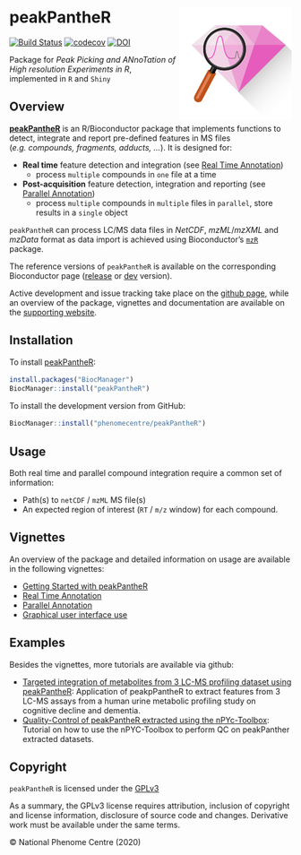 

# peakPantheR <img src="man/figures/peakPantheR-logo.png" align="right" />

[![Build
Status](https://travis-ci.com/phenomecentre/peakPantheR.svg?branch=master)](https://travis-ci.com/phenomecentre/peakPantheR)
[![codecov](https://codecov.io/gh/phenomecentre/peakPantheR/branch/master/graph/badge.svg)](https://codecov.io/gh/phenomecentre/peakPantheR/branch/master)
[![DOI](https://zenodo.org/badge/116680214.svg)](https://zenodo.org/badge/latestdoi/116680214)


Package for *Peak Picking and ANnoTation of High resolution Experiments in R*, implemented in `R` and `Shiny`

## Overview

[**peakPantheR**](https://phenomecentre.github.io/peakPantheR.github.io/) is an R/Bioconductor package that implements functions to detect, integrate and report pre-defined features in MS files (*e.g. compounds, fragments, adducts, …*). It is designed for:

  - **Real time** feature detection and integration (see [Real Time Annotation](https://phenomecentre.github.io/peakPantheR.github.io/articles/real-time-annotation.html))
      - process `multiple` compounds in `one` file at a time
  - **Post-acquisition** feature detection, integration and reporting (see [Parallel Annotation](https://phenomecentre.github.io/peakPantheR.github.io/articles/parallel-annotation.html))
      - process `multiple` compounds in `multiple` files in `parallel`, store results in a `single` object

`peakPantheR` can process LC/MS data files in *NetCDF*, *mzML*/*mzXML* and *mzData* format as data import is achieved using Bioconductor’s [`mzR`](https://bioconductor.org/packages/3.10/mzR) package.

The reference versions of `peakPantheR` is available on the corresponding Bioconductor page ([release](https://bioconductor.org/packages/release/bioc/html/peakPantheR.html) or [dev](https://bioconductor.org/packages/devel/bioc/html/peakPantheR.html) version).

Active development and issue tracking take place on the [github page](https://github.com/phenomecentre/peakPantheR), while an overview of the package, vignettes and documentation are available on the [supporting website](https://phenomecentre.github.io/peakPantheR.github.io/).

## Installation

To install [peakPantheR](https://bioconductor.org/packages/release/bioc/html/peakPantheR.html):
``` r
install.packages("BiocManager")
BiocManager::install("peakPantheR")
```

To install the development version from GitHub:
``` r
BiocManager::install("phenomecentre/peakPantheR")
```

## Usage

Both real time and parallel compound integration require a common set of information:

  - Path(s) to `netCDF` / `mzML` MS file(s)
  - An expected region of interest (`RT` / `m/z` window) for each compound.

## Vignettes
An overview of the package and detailed information on usage are available in the following vignettes:

  - [Getting Started with peakPantheR](https://phenomecentre.github.io/peakPantheR.github.io/articles/getting-started.html)
  - [Real Time Annotation](https://phenomecentre.github.io/peakPantheR.github.io/articles/real-time-annotation.html)
  - [Parallel Annotation](https://phenomecentre.github.io/peakPantheR.github.io/articles/parallel-annotation.html)
  - [Graphical user interface use](https://phenomecentre.github.io/peakPantheR.github.io/articles/peakPantheR-GUI.html)
  
## Examples
Besides the vignettes, more tutorials are available via github:
  - [Targeted integration of metabolites from 3 LC-MS profiling dataset using peakPantheR](https://github.com/phenomecentre/metabotyping-dementia-urine): Application of peakpPantheR to extract features from 3 LC-MS assays from a human urine metabolic profiling study on cognitive decline and dementia.   
  - [Quality-Control of peakPantheR extracted using the nPYc-Toolbox](https://github.com/phenomecentre/nPYc-toolbox-tutorials): Tutorial on how to use the nPYC-Toolbox to perform QC on peakPanther extracted datasets.
  
## Copyright

`peakPantheR` is licensed under the [GPLv3](http://choosealicense.com/licenses/gpl-3.0/)

As a summary, the GPLv3 license requires attribution, inclusion of copyright and license information, disclosure of source code and changes. Derivative work must be available under the same terms.

© National Phenome Centre (2020)

